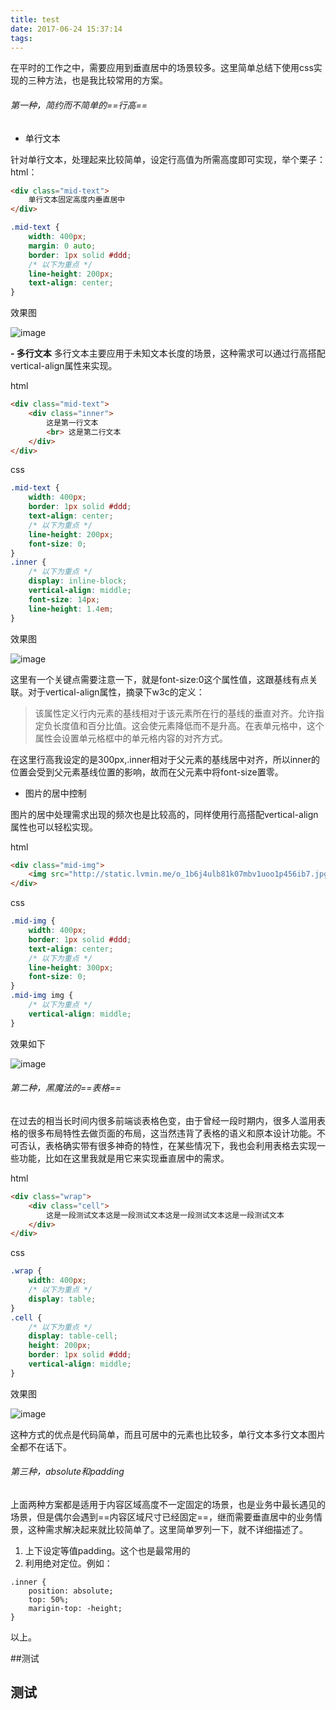 ```yaml
---
title: test
date: 2017-06-24 15:37:14
tags:
---
```

在平时的工作之中，需要应用到垂直居中的场景较多。这里简单总结下使用css实现的三种方法，也是我比较常用的方案。

###### 第一种，简约而不简单的==行高==

- 单行文本


针对单行文本，处理起来比较简单，设定行高值为所需高度即可实现，举个栗子：
html：

```html
<div class="mid-text">
    单行文本固定高度内垂直居中
</div>
```

```css
.mid-text {
    width: 400px;
    margin: 0 auto;
    border: 1px solid #ddd;
    /* 以下为重点 */
    line-height: 200px;
    text-align: center;
}
```

效果图

![image](http://static.lvmin.me/o_1b6j4baej1bqa1gdc1l2a1j6nerr7.png)


**- 多行文本**
多行文本主要应用于未知文本长度的场景，这种需求可以通过行高搭配vertical-align属性来实现。

html

```html
<div class="mid-text">
    <div class="inner">
        这是第一行文本
        <br> 这是第二行文本
    </div>
</div>
```
css
```css
.mid-text {
    width: 400px;
    border: 1px solid #ddd;
    text-align: center;
    /* 以下为重点 */
    line-height: 200px;
    font-size: 0;
}
.inner {
    /* 以下为重点 */
    display: inline-block;
    vertical-align: middle;
    font-size: 14px;
    line-height: 1.4em;
}
```
效果图

![image](http://static.lvmin.me/o_1b6ksu1cru0krfm961vs2lq87.png)

这里有一个关键点需要注意一下，就是font-size:0这个属性值，这跟基线有点关联。对于vertical-align属性，摘录下w3c的定义：
> 该属性定义行内元素的基线相对于该元素所在行的基线的垂直对齐。允许指定负长度值和百分比值。这会使元素降低而不是升高。在表单元格中，这个属性会设置单元格框中的单元格内容的对齐方式。

在这里行高我设定的是300px,.inner相对于父元素的基线居中对齐，所以inner的位置会受到父元素基线位置的影响，故而在父元素中将font-size置零。

- 图片的居中控制

图片的居中处理需求出现的频次也是比较高的，同样使用行高搭配vertical-align属性也可以轻松实现。

html
```html
<div class="mid-img">
    <img src="http://static.lvmin.me/o_1b6j4ulb81k07mbv1uoo1p456ib7.jpg">
</div>
```
css

```css
.mid-img {
    width: 400px;
    border: 1px solid #ddd;
    text-align: center;
    /* 以下为重点 */
    line-height: 300px;
    font-size: 0;
}
.mid-img img {
    /* 以下为重点 */
    vertical-align: middle;
}
```
效果如下

![image](http://static.lvmin.me/o_1b6j6qhcarqk1lm31s0852u1jg97.png)

###### 第二种，黑魔法的==表格==
在过去的相当长时间内很多前端谈表格色变，由于曾经一段时期内，很多人滥用表格的很多布局特性去做页面的布局，这当然违背了表格的语义和原本设计功能。不可否认，表格确实带有很多神奇的特性，在某些情况下，我也会利用表格去实现一些功能，比如在这里我就是用它来实现垂直居中的需求。

html

```html
<div class="wrap">
    <div class="cell">
        这是一段测试文本这是一段测试文本这是一段测试文本这是一段测试文本
    </div>
</div>
```
css

```css
.wrap {
    width: 400px;
    /* 以下为重点 */
    display: table;
}
.cell {
    /* 以下为重点 */
    display: table-cell;
    height: 200px;
    border: 1px solid #ddd;
    vertical-align: middle;
}

```
效果图


![image](http://static.lvmin.me/o_1b6kujpej1iei6luvpnrah1nku7.png)

这种方式的优点是代码简单，而且可居中的元素也比较多，单行文本多行文本图片全都不在话下。

###### 第三种，absolute和padding
上面两种方案都是适用于内容区域高度不一定固定的场景，也是业务中最长遇见的场景，但是偶尔会遇到==内容区域尺寸已经固定==，继而需要垂直居中的业务情景，这种需求解决起来就比较简单了。这里简单罗列一下，就不详细描述了。
1. 上下设定等值padding。这个也是最常用的
2. 利用绝对定位。例如：

```
.inner {
    position: absolute;
    top: 50%;
    marigin-top: -height;
}
```


以上。

##测试
## 测试